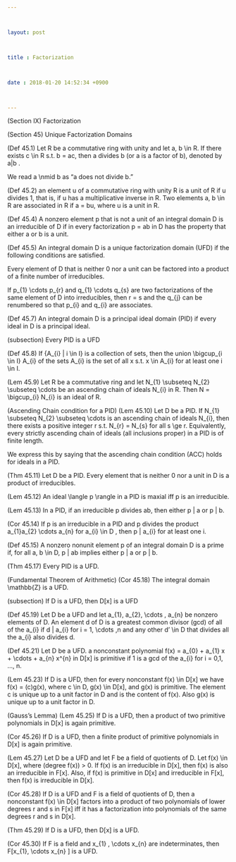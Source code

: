 ```yaml
---



layout: post



title : Factorization



date : 2018-01-20 14:52:34 +0900



---
```


(Section IX) Factorization

(Section 45) Unique Factorization Domains

(Def 45.1) Let R be a commutative ring with unity and let a, b \in R. If there exists c \in R s.t. b = ac, then a divides b (or a is a factor of b), denoted by a|b .

We read a \nmid b as “a does not divide b.”

(Def 45.2) an element u of a commutative ring with unity R is a unit of R if u divides 1, that is, if u has a multiplicative inverse in R. Two elements a, b \in R are associated in R if a = bu, where u is a unit in R.

(Def 45.4) A nonzero element p that is not a unit of an integral domain D is an irreducible of D if in every factorization p = ab in D has the property that either a or b is a unit.

(Def 45.5) An integral domain D is a unique factorization domain (UFD) if the following conditions are satisfied.

Every element of D that is neither 0 nor a unit can be factored into a product of a finite number of irreducibles.

If p_{1} \cdots p_{r} and q_{1} \cdots q_{s} are two factorizations of the same element of D into irreducibles, then r = s and the q_{j} can be renumbered so that p_{i} and q_{i} are associates.

(Def 45.7) An integral domain D is a principal ideal domain (PID) if every ideal in D is a principal ideal.

(subsection) Every PID is a UFD

(Def 45.8) If {A_{i} | i \in I} is a collection of sets, then the union \bigcup_{i \in I} A_{i} of the sets A_{i} is the set of all x s.t. x \in A_{i} for at least one i \in I.

(Lem 45.9) Let R be a commutative ring and let N_{1} \subseteq N_{2} \subseteq \cdots be an ascending chain of ideals N_{i} in R. Then N = \bigcup_{i} N_{i} is an ideal of R.

(Ascending Chain condition for a PID) (Lem 45.10) Let D be a PID. If N_{1} \subseteq N_{2} \subseteq \cdots is an ascending chain of ideals N_{i}, then there exists a positive integer r s.t. N_{r} = N_{s} for all s \ge r. Equivalently, every strictly ascending chain of ideals (all inclusions proper) in a PID is of finite length. 

We express this by saying that the ascending chain condition (ACC) holds for ideals in a PID.

(Thm 45.11) Let D be a PID. Every element that is neither 0 nor a unit in D is a product of irreducibles.

(Lem 45.12) An ideal \langle p \rangle in a PID is maxial iff p is an irreducible.

(Lem 45.13) In a PID, if an irreducible p divides ab, then either p | a or p | b.

(Cor 45.14) If p is an irreducible in a PID and p divides the product a_{1}a_{2} \cdots a_{n} for a_{i} \in D , then p | a_{i} for at least one i.

(Def 45.15) A nonzero nonunit element p of an integral domain D is a prime if, for all a, b \in D, p | ab implies either p | a or p | b.

(Thm 45.17) Every PID is a UFD.

(Fundamental Theorem of Arithmetic) (Cor 45.18) The integral domain \mathbb{Z} is a UFD.

(subsection) If D is a UFD, then D[x] is a UFD

(Def 45.19) Let D be a UFD and let a_{1}, a_{2}, \cdots , a_{n} be nonzero elements of D. An element d of D is a greatest common divisor (gcd) of all of the a_{i} if d | a_{i} for i = 1, \cdots ,n and any other d’ \in D that divides all the a_{i} also divides d.

(Def 45.21) Let D be a UFD. a nonconstant polynomial f(x) = a_{0} + a_{1} x + \cdots + a_{n} x^{n} in D[x] is primitive if 1 is a gcd of the a_{i} for i = 0,1, …, n.

(Lem 45.23) If D is a UFD, then for every nonconstant f(x) \in D[x] we have f(x) = (c)g(x), where c \in D, g(x) \in D[x], and g(x) is primitive. The element c is unique up to a unit factor in D and is the content of f(x). Also g(x) is unique up to a unit factor in D.

(Gauss’s Lemma) (Lem 45.25) If D is a UFD, then a product of two primitive polynomials in D[x] is again primitive.

(Cor 45.26) If D is a UFD, then a finite product of primitive polynomials in D[x] is again primitive.

(Lem 45.27) Let D be a UFD and let F be a field of quotients of D. Let f(x) \in D[x], where (degree f(x)) > 0. If f(x) is an irreducible in D[x], then f(x) is also an irreducible in F[x]. Also, if f(x) is primitive in D[x] and irreducible in F[x], then f(x) is irreducible in D[x].

(Cor 45.28) If D is a UFD and F is a field of quotients of D, then a nonconstant f(x) \in D[x] factors into a product of two polynomials of lower degrees r and s in F[x] iff it has a factorization into polynomials of the same degrees r and s in D[x].

(Thm 45.29) If D is a UFD, then D[x] is a UFD.

(Cor 45.30) If F is a field and x_{1} , \cdots x_{n} are indeterminates, then F[x_{1}, \cdots x_{n} ] is a UFD.

